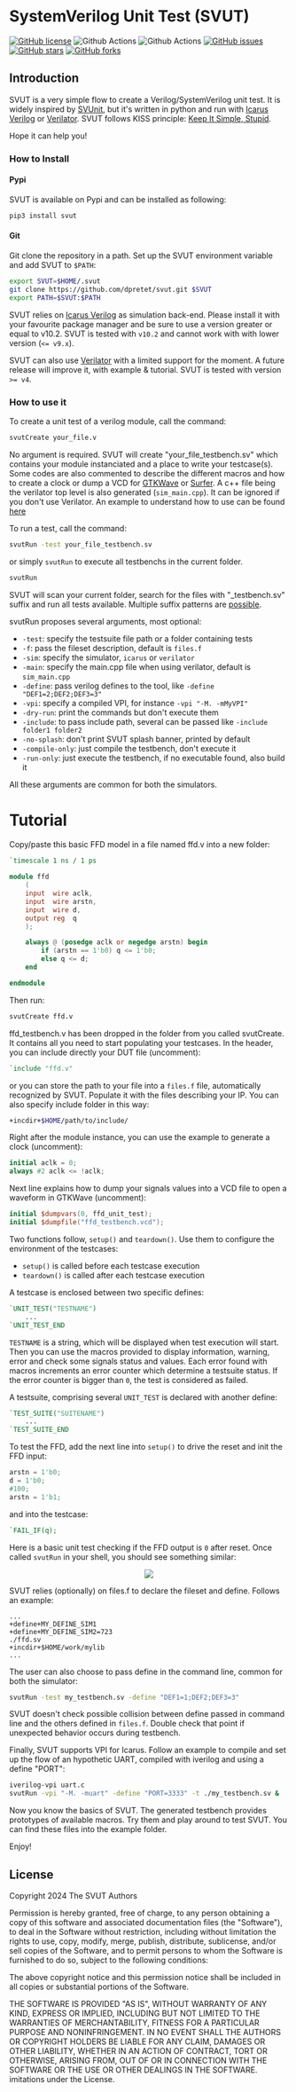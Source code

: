 # SystemVerilog Unit Test (SVUT)

[![GitHub license](https://img.shields.io/github/license/dpretet/svut)](https://github.com/dpretet/svut/blob/master/LICENSE)
![Github Actions](https://github.com/dpretet/svut/actions/workflows/ci_ubuntu.yaml/badge.svg)
![Github Actions](https://github.com/dpretet/svut/actions/workflows/ci_macos.yaml/badge.svg)
[![GitHub issues](https://img.shields.io/github/issues/dpretet/svut)](https://github.com/dpretet/svut/issues)
[![GitHub stars](https://img.shields.io/github/stars/dpretet/svut)](https://github.com/dpretet/svut/stargazers)
[![GitHub forks](https://img.shields.io/github/forks/dpretet/svut)](https://github.com/dpretet/svut/network)


## Introduction

SVUT is a very simple flow to create a Verilog/SystemVerilog unit test. It is
widely inspired by [SVUnit](http://agilesoc.com/open-source-projects/svunit/),
but it's written in python and run with [Icarus
Verilog](http://iverilog.icarus.com/) or
[Verilator](https://www.veripool.org/verilator/). SVUT follows KISS principle: [Keep It
Simple, Stupid](https://en.wikipedia.org/wiki/KISS_principle).

Hope it can help you!

### How to Install

#### Pypi

SVUT is available on Pypi and can be installed as following:

```bash
pip3 install svut
```

#### Git

Git clone the repository in a path. Set up the SVUT environment variable
and add SVUT to `$PATH`:

```bash
export SVUT=$HOME/.svut
git clone https://github.com/dpretet/svut.git $SVUT
export PATH=$SVUT:$PATH
```

SVUT relies on [Icarus Verilog](http://iverilog.icarus.com/) as simulation
back-end. Please install it with your favourite package manager and be sure to
use a version greater or equal to v10.2. SVUT is tested with `v10.2` and cannot
work with with lower version (`<= v9.x`).

SVUT can also use [Verilator](https://github.com/verilator/verilator) with a limited support
for the moment. A future release will improve it, with example & tutorial. SVUT is tested with
version `>= v4`.


### How to use it

To create a unit test of a verilog module, call the command:

```bash
svutCreate your_file.v
```

No argument is required. SVUT will create "your_file_testbench.sv" which contains your module
instanciated and a place to write your testcase(s). Some codes are also commented to describe the
different macros and how to create a clock or dump a VCD for
[GTKWave](https://gtkwave.sourceforge.net) or
[Surfer](https://gitlab.com/surfer-project/surfer). A c++ file being the verilator
top level is also generated (`sim_main.cpp`). It can be ignored if you don't use Verilator.
An example to understand how to use can be found [here](https://github.com/dpretet/friscv/tree/master/test/common)

To run a test, call the command:

```bash
svutRun -test your_file_testbench.sv
```

or simply `svutRun` to execute all testbenchs in the current folder.

```bash
svutRun
```

SVUT will scan your current folder, search for the files with "\_testbench.sv"
suffix and run all tests available. Multiple suffix patterns are
[possible](https://github.com/dpretet/svut/blob/master/svutRun.py#L46).

svutRun proposes several arguments, most optional:

- `-test`: specify the testsuite file path or a folder containing tests
- `-f`: pass the fileset description, default is `files.f`
- `-sim`: specify the simulator, `icarus` or `verilator`
- `-main`: specify the main.cpp file when using verilator, default is `sim_main.cpp`
- `-define`: pass verilog defines to the tool, like `-define "DEF1=2;DEF2;DEF3=3"`
- `-vpi`: specify a compiled VPI, for instance `-vpi "-M. -mMyVPI"`
- `-dry-run`: print the commands but don't execute them
- `-include`: to pass include path, several can be passed like `-include folder1 folder2`
- `-no-splash`: don't print SVUT splash banner, printed by default
- `-compile-only`: just compile the testbench, don't execute it
- `-run-only`: just execute the testbench, if no executable found, also build it

All these arguments are common for both the simulators.

# Tutorial

Copy/paste this basic FFD model in a file named ffd.v into a new folder:

```verilog
`timescale 1 ns / 1 ps

module ffd
    (
    input  wire aclk,
    input  wire arstn,
    input  wire d,
    output reg  q
    );

    always @ (posedge aclk or negedge arstn) begin
        if (arstn == 1'b0) q <= 1'b0;
        else q <= d;
    end

endmodule
```

Then run:

```bash
svutCreate ffd.v
```

ffd\_testbench.v has been dropped in the folder from you called svutCreate. It
contains all you need to start populating your testcases. In the header, you
can include directly your DUT file (uncomment):

```verilog
`include "ffd.v"
```

or you can store the path to your file into a `files.f` file, automatically
recognized by SVUT. Populate it with the files describing your IP. You can
also specify include folder in this way:

```bash
+incdir+$HOME/path/to/include/
```

Right after the module instance, you can use the example to generate a clock
(uncomment):

```verilog
initial aclk = 0;
always #2 aclk <= !aclk;
```

Next line explains how to dump your signals values into a VCD file to open a
waveform in GTKWave (uncomment):

```verilog
initial $dumpvars(0, ffd_unit_test);
initial $dumpfile("ffd_testbench.vcd");
```

Two functions follow, `setup()` and `teardown()`. Use them to configure the
environment of the testcases:
- `setup()` is called before each testcase execution
- `teardown()` is called after each testcase execution

A testcase is enclosed between two specific defines:

```verilog
`UNIT_TEST("TESTNAME")
    ...
`UNIT_TEST_END
```

`TESTNAME` is a string, which will be displayed when test execution
will start. Then you can use the macros provided to display information,
warning, error and check some signals status and values. Each error found with
macros increments an error counter which determine a testsuite status. If the
error counter is bigger than `0`, the test is considered as failed.

A testsuite, comprising several `UNIT_TEST` is declared with another define:

```verilog
`TEST_SUITE("SUITENAME")
    ...
`TEST_SUITE_END
```

To test the FFD, add the next line into `setup()` to drive the reset and init the
FFD input:

```verilog
arstn = 1'b0;
d = 1'b0;
#100;
arstn = 1'b1;
```

and into the testcase:

```verilog
`FAIL_IF(q);
```

Here is a basic unit test checking if the FFD output is `0` after reset. Once
called `svutRun` in your shell, you should see something similar:

<p align="center">
  <!--img width="100" height="100" src=""-->
  <img src="readme.jpg">
</p>

SVUT relies (optionally) on files.f to declare the fileset and define. Follows an example:

```
...
+define+MY_DEFINE_SIM1
+define+MY_DEFINE_SIM2=723
./ffd.sv
+incdir+$HOME/work/mylib
...
```

The user can also choose to pass define in the command line, common for both the simulator:

```bash
svutRun -test my_testbench.sv -define "DEF1=1;DEF2;DEF3=3"
```

SVUT doesn't check possible collision between define passed in command line
and the others defined in `files.f`. Double check that point if unexpected
behavior occurs during testbench.

Finally, SVUT supports VPI for Icarus. Follow an example to compile and set up
the flow of an hypothetic UART, compiled with iverilog and using a define "PORT":

```bash
iverilog-vpi uart.c
svutRun -vpi "-M. -muart" -define "PORT=3333" -t ./my_testbench.sv &
```

Now you know the basics of SVUT. The generated testbench provides prototypes of
available macros. Try them and play around to test SVUT. You can find these
files into the example folder.

Enjoy!


## License

Copyright 2024 The SVUT Authors

Permission is hereby granted, free of charge, to any person obtaining a copy of
this software and associated documentation files (the "Software"), to deal in
the Software without restriction, including without limitation the rights to
use, copy, modify, merge, publish, distribute, sublicense, and/or sell copies
of the Software, and to permit persons to whom the Software is furnished to do
so, subject to the following conditions:

The above copyright notice and this permission notice shall be included in all
copies or substantial portions of the Software.

THE SOFTWARE IS PROVIDED "AS IS", WITHOUT WARRANTY OF ANY KIND, EXPRESS OR
IMPLIED, INCLUDING BUT NOT LIMITED TO THE WARRANTIES OF MERCHANTABILITY,
FITNESS FOR A PARTICULAR PURPOSE AND NONINFRINGEMENT.  IN NO EVENT SHALL THE
AUTHORS OR COPYRIGHT HOLDERS BE LIABLE FOR ANY CLAIM, DAMAGES OR OTHER
LIABILITY, WHETHER IN AN ACTION OF CONTRACT, TORT OR OTHERWISE, ARISING FROM,
OUT OF OR IN CONNECTION WITH THE SOFTWARE OR THE USE OR OTHER DEALINGS IN THE
SOFTWARE.  imitations under the License.
